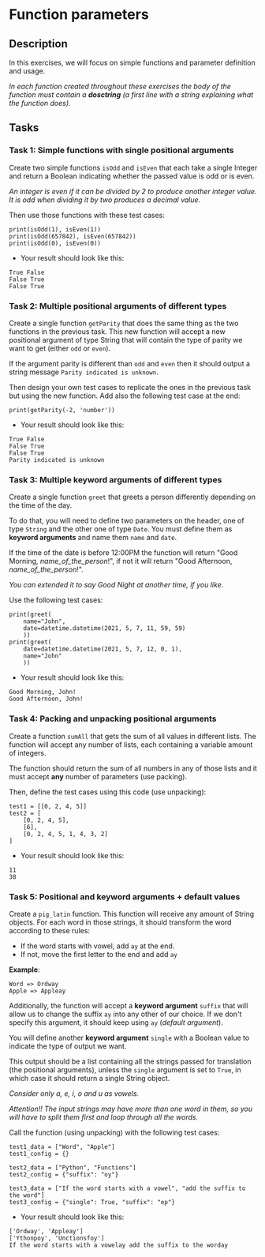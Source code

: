 # Function parameters

## Description

In this exercises, we will focus on simple functions and parameter definition and usage.

*In each function created throughout these exercises the body of the function must contain a **dosctring** (a first line with a string explaining what the function does).*

##

## Tasks

###

### Task 1: Simple functions with single positional arguments

Create two simple functions `isOdd` and `isEven` that each take a single Integer and return a Boolean indicating whether the passed value is odd or is even.

*An integer is even if it can be divided by 2 to produce another integer value. It is odd when dividing it by two produces a decimal value.*

Then use those functions with these test cases:

```
print(isOdd(1), isEven(1))
print(isOdd(657842), isEven(657842))
print(isOdd(0), isEven(0))
```

- Your result should look like this:

```
True False
False True
False True
```

###

### Task 2: Multiple positional arguments of different types

Create a single function `getParity` that does the same thing as the two functions in the previous task. This new function will accept a new positional argument of type String that will contain the type of parity we want to get (either `odd` or `even`).

If the argument parity is different than `odd` and `even` then it should output a string message `Parity indicated is unknown`.

Then design your own test cases to replicate the ones in the previous task but using the new function. Add also the following test case at the end:

```
print(getParity(-2, 'number'))
```

- Your result should look like this:

```
True False
False True
False True
Parity indicated is unknown
```

###

### Task 3: Multiple keyword arguments of different types

Create a single function `greet` that greets a person differently depending on the time of the day.

To do that, you will need to define two parameters on the header, one of type `String` and the other one of type `Date`. You must define them as **keyword arguments** and name them `name` and `date`.

If the time of the date is before 12:00PM the function will return "Good Morning, *name_of_the_person*!", if not it will return "Good Afternoon, *name_of_the_person*!".

*You can extended it to say Good Night at another time, if you like*.

Use the following test cases:

```
print(greet(
    name="John",
    date=datetime.datetime(2021, 5, 7, 11, 59, 59)
    ))
print(greet(
    date=datetime.datetime(2021, 5, 7, 12, 0, 1),
    name="John"
    ))
```

- Your result should look like this:

```
Good Morning, John!
Good Afternoon, John!
```

###

### Task 4: Packing and unpacking positional arguments

Create a function `sumAll` that gets the sum of all values in different lists. The function will accept any number of lists, each containing a variable amount of integers.

The function should return the sum of all numbers in any of those lists and it must accept **any** number of parameters (use packing).

Then, define the test cases using this code (use unpacking):

```
test1 = [[0, 2, 4, 5]]
test2 = [
    [0, 2, 4, 5],
    [6],
    [0, 2, 4, 5, 1, 4, 3, 2]
]
```

- Your result should look like this:

```
11
38
```

###

### Task 5: Positional and keyword arguments + default values

Create a `pig_latin` function. This function will receive any amount of String objects. For each word in those strings, it should transform the word according to these rules:

- If the word starts with vowel, add `ay` at the end.
- If not, move the first letter to the end and add `ay`

**Example**:

```
Word => Ordway
Apple => Appleay
```

Additionally, the function will accept a **keyword argument** `suffix` that will allow us to change the suffix `ay` into any other of our choice. If we don't specify this argument, it should keep using `ay` (*default argument*).

You will define another **keyword argument** `single` with a Boolean value to indicate the type of output we want.

This output should be a list containing all the strings passed for translation (the positional arguments), unless the `single` argument is set to `True`, in which case it should return a single String object.

*Consider only a, e, i, o and u as vowels.*

*Attention!! The input strings may have more than one word in them, so you will have to split them first and loop through all the words.*

Call the function (using unpacking) with the following test cases:

```
test1_data = ["Word", "Apple"]
test1_config = {}

test2_data = ["Python", "Functions"]
test2_config = {"suffix": "oy"}

test3_data = ["If the word starts with a vowel", "add the suffix to the word"]
test3_config = {"single": True, "suffix": "ep"}
```

- Your result should look like this:

```
['Ordway', 'Appleay']
['Ythonpoy', 'Unctionsfoy']
If the word starts with a vowelay add the suffix to the worday
```
